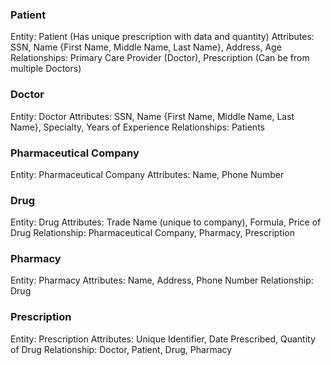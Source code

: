 ### Patient
Entity: Patient (Has unique prescription with data and quantity)
Attributes: SSN, Name {First Name, Middle Name, Last Name}, Address, Age
Relationships: Primary Care Provider (Doctor), Prescription (Can be from multiple Doctors)

### Doctor
Entity: Doctor
Attributes: SSN, Name {First Name, Middle Name, Last Name}, Specialty, Years of Experience
Relationships: Patients

### Pharmaceutical Company
Entity: Pharmaceutical Company
Attributes: Name, Phone Number

### Drug
Entity: Drug
Attributes: Trade Name (unique to company), Formula, Price of Drug
Relationship: Pharmaceutical Company, Pharmacy, Prescription

### Pharmacy
Entity: Pharmacy
Attributes: Name, Address, Phone Number
Relationship: Drug

### Prescription
Entity: Prescription
Attributes: Unique Identifier, Date Prescribed, Quantity of Drug
Relationship: Doctor, Patient, Drug, Pharmacy
